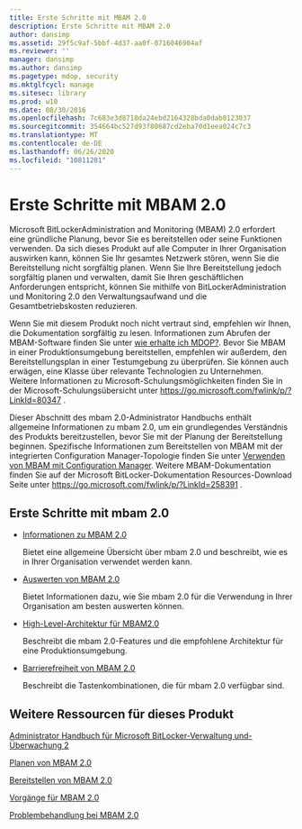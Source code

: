 ```yaml
---
title: Erste Schritte mit MBAM 2.0
description: Erste Schritte mit MBAM 2.0
author: dansimp
ms.assetid: 29f5c9af-5bbf-4d37-aa0f-0716046904af
ms.reviewer: ''
manager: dansimp
ms.author: dansimp
ms.pagetype: mdop, security
ms.mktglfcycl: manage
ms.sitesec: library
ms.prod: w10
ms.date: 08/30/2016
ms.openlocfilehash: 7c683e3d8718da24ebd2164328bda0dab0123037
ms.sourcegitcommit: 354664bc527d93f80687cd2eba70d1eea024c7c3
ms.translationtype: MT
ms.contentlocale: de-DE
ms.lasthandoff: 06/26/2020
ms.locfileid: "10811281"
---
```

# Erste Schritte mit MBAM 2.0


Microsoft BitLockerAdministration and Monitoring (MBAM) 2.0 erfordert eine gründliche Planung, bevor Sie es bereitstellen oder seine Funktionen verwenden. Da sich dieses Produkt auf alle Computer in Ihrer Organisation auswirken kann, können Sie Ihr gesamtes Netzwerk stören, wenn Sie die Bereitstellung nicht sorgfältig planen. Wenn Sie Ihre Bereitstellung jedoch sorgfältig planen und verwalten, damit Sie Ihren geschäftlichen Anforderungen entspricht, können Sie mithilfe von BitLockerAdministration und Monitoring 2.0 den Verwaltungsaufwand und die Gesamtbetriebskosten reduzieren.

Wenn Sie mit diesem Produkt noch nicht vertraut sind, empfehlen wir Ihnen, die Dokumentation sorgfältig zu lesen. Informationen zum Abrufen der MBAM-Software finden Sie unter [wie erhalte ich MDOP?](https://go.microsoft.com/fwlink/p/?LinkId=322049). Bevor Sie MBAM in einer Produktionsumgebung bereitstellen, empfehlen wir außerdem, den Bereitstellungsplan in einer Testumgebung zu überprüfen. Sie können auch erwägen, eine Klasse über relevante Technologien zu Unternehmen. Weitere Informationen zu Microsoft-Schulungsmöglichkeiten finden Sie in der Microsoft-Schulungsübersicht unter <https://go.microsoft.com/fwlink/p/?LinkId=80347> .

Dieser Abschnitt des mbam 2.0-Administrator Handbuchs enthält allgemeine Informationen zu mbam 2.0, um ein grundlegendes Verständnis des Produkts bereitzustellen, bevor Sie mit der Planung der Bereitstellung beginnen. Spezifische Informationen zum Bereitstellen von MBAM mit der integrierten Configuration Manager-Topologie finden Sie unter [Verwenden von MBAM mit Configuration Manager](using-mbam-with-configuration-manager.md). Weitere MBAM-Dokumentation finden Sie auf der Microsoft BitLocker-Dokumentation Resources-Download Seite unter <https://go.microsoft.com/fwlink/p/?LinkId=258391> .

## Erste Schritte mit mbam 2.0


-   [Informationen zu MBAM 2.0](about-mbam-20-mbam-2.md)

    Bietet eine allgemeine Übersicht über mbam 2.0 und beschreibt, wie es in Ihrer Organisation verwendet werden kann.

-   [Auswerten von MBAM 2.0](evaluating-mbam-20-mbam-2.md)

    Bietet Informationen dazu, wie Sie mbam 2.0 für die Verwendung in Ihrer Organisation am besten auswerten können.

-   [High-Level-Architektur für MBAM2.0](high-level-architecture-for-mbam-20-mbam-2.md)

    Beschreibt die mbam 2.0-Features und die empfohlene Architektur für eine Produktionsumgebung.

-   [Barrierefreiheit von MBAM 2.0](accessibility-for-mbam-20-mbam-2.md)

    Beschreibt die Tastenkombinationen, die für mbam 2.0 verfügbar sind.

## <a href="" id="other-resources-for-this-product-"></a>Weitere Ressourcen für dieses Produkt


[Administrator Handbuch für Microsoft BitLocker-Verwaltung und-Überwachung 2](index.md)

[Planen von MBAM 2.0](planning-for-mbam-20-mbam-2.md)

[Bereitstellen von MBAM 2.0](deploying-mbam-20-mbam-2.md)

[Vorgänge für MBAM 2.0](operations-for-mbam-20-mbam-2.md)

[Problembehandlung bei MBAM 2.0](troubleshooting-mbam-20-mbam-2.md)

 

 





